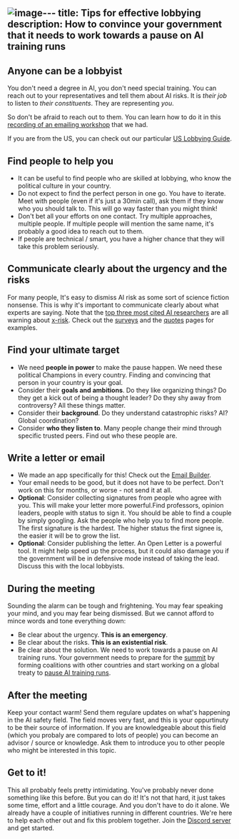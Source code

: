 ![image](https://github.com/user-attachments/assets/1bb17112-3c7f-4366-9d6e-97b30fe34a10)---
title: Tips for effective lobbying
description: How to convince your government that it needs to work towards a pause on AI training runs
---

## Anyone can be a lobbyist

You don't need a degree in AI, you don't need special training.
You can reach out to your representatives and tell them about AI risks.
It is _their job_ to listen to _their constituents_.
They are representing _you_.

So don't be afraid to reach out to them.
You can learn how to do it in this [recording of an emailing workshop](https://www.youtube.com/watch?v=Mjq4NFiKKd0) that we had. 

If you are from the US, you can check out our particular [US Lobbying Guide](/us-lobby-guide).

## Find people to help you

- It can be useful to find people who are skilled at lobbying, who know the political culture in your country.
- Do not expect to find the perfect person in one go. You have to iterate. Meet with people (even if it's just a 30min call), ask them if they know who you should talk to. This will go way faster than you might think!
- Don't bet all your efforts on one contact. Try multiple approaches, multiple people. If multiple people will mention the same name, it's probably a good idea to reach out to them.
- If people are technical / smart, you have a higher chance that they will take this problem seriously.

## Communicate clearly about the urgency and the risks

For many people, It's easy to dismiss AI risk as some sort of science fiction nonsense.
This is why it's important to communicate clearly about what experts are saying.
Note that the [top three most cited AI researchers](https://twitter.com/PauseAI/status/1734641804245455017) are all warning about [x-risk](/xrisk).
Check out the [surveys](/polls-and-surveys) and the [quotes](/quotes) pages for examples.

## Find your ultimate target

- We need **people in power** to make the pause happen. We need these political Champions in every country. Finding and convincing that person in your country is your goal.
- Consider their **goals and ambitions**. Do they like organizing things? Do they get a kick out of being a thought leader? Do they shy away from controversy? All these things matter.
- Consider their **background**. Do they understand catastrophic risks? AI? Global coordination?
- Consider **who they listen to**. Many people change their mind through specific trusted peers. Find out who these people are.

## Write a letter or email

- We made an app specifically for this! Check out the [Email Builder](/email-builder).
- Your email needs to be good, but it does not have to be perfect. Don't work on this for months, or worse - not send it at all.
- **Optional**: Consider collecting signatures from people who agree with you. This will make your letter more powerful.Find professors, opinion leaders, people with status to sign it. You should be able to find a couple by simply googling. Ask the people who help you to find more people. The first signature is the hardest. The higher status the first signee is, the easier it will be to grow the list.
- **Optional**: Consider publishing the letter. An Open Letter is a powerful tool. It might help speed up the process, but it could also damage you if the government will be in defensive mode instead of taking the lead. Discuss this with the local lobbyists.

## During the meeting

Sounding the alarm can be tough and frightening.
You may fear speaking your mind, and you may fear being dismissed.
But we cannot afford to mince words and tone everything down:

- Be clear about the urgency. **This is an emergency**.
- Be clear about the risks. **This is an existential risk**.
- Be clear about the solution. We need to work towards a pause on AI training runs. Your government needs to prepare for the [summit](/summit) by forming coalitions with other countries and start working on a global treaty to [pause AI training runs](/proposal).

## After the meeting

Keep your contact warm!
Send them regulare updates on what's happening in the AI safety field.
The field moves very fast, and this is your oppurtinuty to be their source of information.
If you are knowledgeable about this field (which you probaly are compared to lots of people) you can become an advisor / source or knowledge.
Ask them to introduce you to other people who might be interested in this topic.

## Get to it!

This all probably feels pretty intimidating.
You've probably never done something like this before.
But you can do it!
It's not that hard, it just takes some time, effort and a little courage.
And you don't have to do it alone.
We already have a couple of initiatives running in different countries.
We're here to help each other out and fix this problem together.
Join the [Discord server](https://discord.gg/2XXWXvErfA) and get started.
